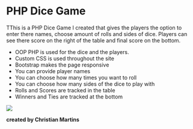 <body>
<h1>PHP Dice Game</h1>
<p>TThis is a PHP Dice Game I created that gives the players the option to enter there names, choose amount of rolls and sides of dice. Players can see there score on the right of the table and final score on the bottom.</p>
<ul>
<li>OOP PHP is used for the dice and the players.</li>
<li>Custom CSS is used throughout the site</li>
<li>Bootstrap makes the page responsive</li>
  <li>You can provide player names</li>
  <li>You can choose how many times you want to roll</li>
  <li>You can choose how many sides of the dice to play with</li>
  <li>Rolls and Scores are tracked in the table</li>
<li>Winners and Ties are tracked at the bottom</li>
</ul>
<img src="http://afkdeveloper.com/sites/dice.jpg">
  <p><strong>created by Christian Martins</strong></p>
</body>
